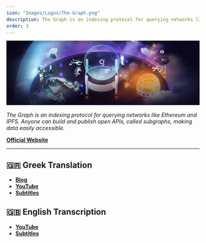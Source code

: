 ```yaml
---
icon: "Images/Logos/The-Graph.png"
description: The Graph is an indexing protocol for querying networks like Ethereum and IPFS. Anyone can build and publish open APIs, called subgraphs, making data easily accessible.
order: 3
---
```


![](../Images/Covers/The-Graph.png)

_The Graph is an indexing protocol for querying networks like Ethereum and IPFS. Anyone can build and publish open APIs, called subgraphs, making data easily accessible._

[**Official Website**](https://thegraph.com/en/)

---

## 🇬🇷 Greek Translation

- [**Blog**](https://www.thegraph.gr/)
- [**YouTube**](https://www.youtube.com/channel/UCNfxUmhmBRpoghLNyzKjbLw)
- [**Subtitles**](https://gist.github.com/Xk9eboF6/fd0da262bf368f6d69008aead50e6088)

## 🇬🇧 English Transcription

- [**YouTube**](https://www.youtube.com/channel/UCNfxUmhmBRpoghLNyzKjbLw)
- [**Subtitles**](https://gist.github.com/Xk9eboF6/638f5e227c6315bfc3ef52d9f15b6720)

